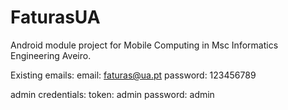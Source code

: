 # FaturasUA
Android module project for Mobile Computing in Msc Informatics Engineering Aveiro.


Existing emails:
email: faturas@ua.pt
password: 123456789

admin credentials:
token: admin
password: admin
